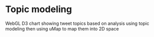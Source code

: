 # Topic modeling

WebGL D3 chart showing tweet topics based on analysis using topic modeling then using uMap to map them into 2D space